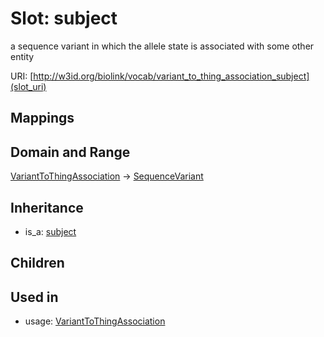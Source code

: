 # Slot: subject


a sequence variant in which the allele state is associated with some other entity

URI: [http://w3id.org/biolink/vocab/variant_to_thing_association_subject](slot_uri)
## Mappings

## Domain and Range

[VariantToThingAssociation](VariantToThingAssociation.md) -> [SequenceVariant](SequenceVariant.md)
## Inheritance

 *  is_a: [subject](subject.md)
## Children

## Used in

 *  usage: [VariantToThingAssociation](VariantToThingAssociation.md)

